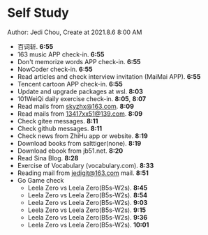 # Self Study

Author: Jedi Chou, Create at 2021.8.6 8:00 AM

* 百词斩. **6:55**
* 163 music APP check-in. **6:55**
* Don't memorize words APP check-in. **6:55**
* NowCoder check-in. **6:55**
* Read articles and check interview invitation (MaiMai APP). **6:55**
* Tencent cartoon APP check-in. **6:55**
* Update and upgrade packages at wsl. **8:03**
* 101WeiQi daily exercise check-in. **8:05**, **8:07**
* Read mails from skyzhx@163.com. **8:09**
* Read mails from 13417xx51@139.com. **8:09**
* Check gitee messages. **8:11**
* Check github messages. **8:11**
* Check news from ZhiHu app or website. **8:19**
* Download books from salttiger(none). **8:19**
* Download ebook from jb51.net. **8:20**
* Read Sina Blog. **8:28**
* Exercise of Vocabulary (vocabulary.com). **8:33**
* Reading mail from jedigit@163.com mail. **8:51**
* Go Game check
  * Leela Zero vs Leela Zero(B5s-W2s). **8:45**
  * Leela Zero vs Leela Zero(B5s-W2s). **8:54**
  * Leela Zero vs Leela Zero(B5s-W2s). **9:03**
  * Leela Zero vs Leela Zero(B5s-W2s). **9:15**
  * Leela Zero vs Leela Zero(B5s-W2s). **9:36**
  * Leela Zero vs Leela Zero(B5s-W2s). **10:01**
